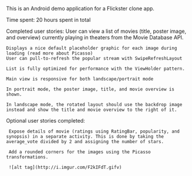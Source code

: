 This is an Android demo application for a Flickster clone app.

Time spent: 20 hours spent in total

Completed user stories:
User can view a list of movies (title, poster image, and overview) currently playing in theaters from the Movie Database API.

    Displays a nice default placeholder graphic for each image during loading (read more about Picasso)
    User can pull-to-refresh the popular stream with SwipeRefreshLayout

    List is fully optimized for performance with the ViewHolder pattern.
    
    Main view is responsive for both landscape/portrait mode
    
    In portrait mode, the poster image, title, and movie overview is shown.
    
    In landscape mode, the rotated layout should use the backdrop image instead and show the title and movie overview to the right of it.
    
    
Optional user stories completed:

     Expose details of movie (ratings using RatingBar, popularity, and synopsis) in a separate activity. This is done by taking the average_vote divided by 2 and assigning the number of stars.
     
     Add a rounded corners for the images using the Picasso transformations. 
     
     ![alt tag](http://i.imgur.com/F2kIFdT.gifv)

